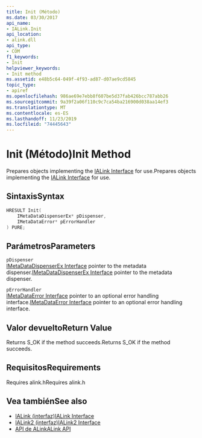 ```yaml
---
title: Init (Método)
ms.date: 03/30/2017
api_name:
- IALink.Init
api_location:
- alink.dll
api_type:
- COM
f1_keywords:
- Init
helpviewer_keywords:
- Init method
ms.assetid: e48b5c64-049f-4f93-ad87-d07ae9cd5845
topic_type:
- apiref
ms.openlocfilehash: 986ae69e7ebb8f607be5d37fab426bcc787abb26
ms.sourcegitcommit: 9a39f2a06f110c9c7ca54ba216900d038aa14ef3
ms.translationtype: MT
ms.contentlocale: es-ES
ms.lasthandoff: 11/23/2019
ms.locfileid: "74445643"
---
```

# <a name="init-method"></a><span data-ttu-id="72a59-102">Init (Método)</span><span class="sxs-lookup"><span data-stu-id="72a59-102">Init Method</span></span>
<span data-ttu-id="72a59-103">Prepares objects implementing the [IALink Interface](ialink-interface.md) for use.</span><span class="sxs-lookup"><span data-stu-id="72a59-103">Prepares objects implementing the [IALink Interface](ialink-interface.md) for use.</span></span>  
  
## <a name="syntax"></a><span data-ttu-id="72a59-104">Sintaxis</span><span class="sxs-lookup"><span data-stu-id="72a59-104">Syntax</span></span>  
  
```cpp  
HRESULT Init(  
    IMetaDataDispenserEx* pDispenser,  
    IMetaDataError* pErrorHandler  
) PURE;  
```  
  
## <a name="parameters"></a><span data-ttu-id="72a59-105">Parámetros</span><span class="sxs-lookup"><span data-stu-id="72a59-105">Parameters</span></span>  
 `pDispenser`  
 <span data-ttu-id="72a59-106">[IMetaDataDispenserEx Interface](../metadata/imetadatadispenserex-interface.md) pointer to the metadata dispenser.</span><span class="sxs-lookup"><span data-stu-id="72a59-106">[IMetaDataDispenserEx Interface](../metadata/imetadatadispenserex-interface.md) pointer to the metadata dispenser.</span></span>  
  
 `pErrorHandler`  
 <span data-ttu-id="72a59-107">[IMetaDataError Interface](../metadata/imetadataerror-interface.md) pointer to an optional error handling interface.</span><span class="sxs-lookup"><span data-stu-id="72a59-107">[IMetaDataError Interface](../metadata/imetadataerror-interface.md) pointer to an optional error handling interface.</span></span>  
  
## <a name="return-value"></a><span data-ttu-id="72a59-108">Valor devuelto</span><span class="sxs-lookup"><span data-stu-id="72a59-108">Return Value</span></span>  
 <span data-ttu-id="72a59-109">Returns S_OK if the method succeeds.</span><span class="sxs-lookup"><span data-stu-id="72a59-109">Returns S_OK if the method succeeds.</span></span>  
  
## <a name="requirements"></a><span data-ttu-id="72a59-110">Requisitos</span><span class="sxs-lookup"><span data-stu-id="72a59-110">Requirements</span></span>  
 <span data-ttu-id="72a59-111">Requires alink.h</span><span class="sxs-lookup"><span data-stu-id="72a59-111">Requires alink.h</span></span>  
  
## <a name="see-also"></a><span data-ttu-id="72a59-112">Vea también</span><span class="sxs-lookup"><span data-stu-id="72a59-112">See also</span></span>

- [<span data-ttu-id="72a59-113">IALink (interfaz)</span><span class="sxs-lookup"><span data-stu-id="72a59-113">IALink Interface</span></span>](ialink-interface.md)
- [<span data-ttu-id="72a59-114">IALink2 (interfaz)</span><span class="sxs-lookup"><span data-stu-id="72a59-114">IALink2 Interface</span></span>](ialink2-interface.md)
- [<span data-ttu-id="72a59-115">API de ALink</span><span class="sxs-lookup"><span data-stu-id="72a59-115">ALink API</span></span>](index.md)
